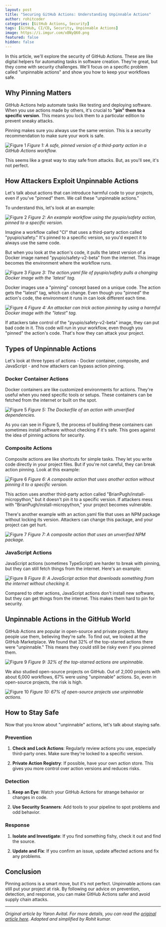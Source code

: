 ```yaml
---
layout: post
title: "Securing GitHub Actions: Understanding Unpinnable Actions"
author: rohitcoder
categories: [GitHub Actions, Security]
tags: [GitHub, CI/CD, Security, Unpinnable Actions]
image: https://i.imgur.com/xBNyQ60.png
featured: false
hidden: false
---
```


In this article, we'll explore the security of GitHub Actions. These are like digital helpers for automating tasks in software creation. They're great, but they come with security challenges. We'll focus on a specific problem called "unpinnable actions" and show you how to keep your workflows safe.

## Why Pinning Matters

GitHub Actions help automate tasks like testing and deploying software. When you use actions made by others, it's crucial to **"pin" them to a specific version**. This means you lock them to a particular edition to prevent sneaky attacks.

Pinning makes sure you always use the same version. This is a security recommendation to make sure your work is safe.

![Figure 1](https://i.imgur.com/UNU2uPT.png)
*Figure 1: A safe, pinned version of a third-party action in a GitHub Actions workflow.*

This seems like a great way to stay safe from attacks. But, as you'll see, it's not perfect.

## How Attackers Exploit Unpinnable Actions

Let's talk about actions that can introduce harmful code to your projects, even if you've "pinned" them. We call these "unpinnable actions."

To understand this, let's look at an example:

![Figure 2](https://i.imgur.com/4P59cXc.png)
*Figure 2: An example workflow using the pyupio/safety action, pinned to a specific version.*

Imagine a workflow called "CI" that uses a third-party action called "pyupio/safety." It's pinned to a specific version, so you'd expect it to always use the same code.

But when you look at the action's code, it pulls the latest version of a Docker image named "pyupio/safety-v2-beta" from the internet. This image becomes the environment where the workflow runs.

![Figure 3](https://i.imgur.com/uVYdKpp.png)
*Figure 3: The action.yaml file of pyupio/safety pulls a changing Docker image with the 'latest' tag.*

Docker images use a "pinning" concept based on a unique code. The action gets the "latest" tag, which can change. Even though you "pinned" the action's code, the environment it runs in can look different each time.

![Figure 4](https://i.imgur.com/0RzMWjc.png)
*Figure 4: An attacker can trick action pinning by using a harmful Docker image with the "latest" tag.*

If attackers take control of the "pyupio/safety-v2-beta" image, they can put bad code in it. This code will run in your workflow, even though you "pinned" the action's code. That's how they can attack your project.

## Types of Unpinnable Actions

Let's look at three types of actions - Docker container, composite, and JavaScript - and how attackers can bypass action pinning.

### Docker Container Actions

Docker containers are like customized environments for actions. They're useful when you need specific tools or setups. These containers can be fetched from the internet or built on the spot.

![Figure 5](https://i.imgur.com/AcOy6iB.png)
*Figure 5: The Dockerfile of an action with unverified dependencies.*

As you can see in Figure 5, the process of building these containers can sometimes install software without checking if it's safe. This goes against the idea of pinning actions for security.

### Composite Actions

Composite actions are like shortcuts for simple tasks. They let you write code directly in your project files. But if you're not careful, they can break action pinning. Look at this example:

![Figure 6](https://i.imgur.com/m2R3TDk.png)
*Figure 6: A composite action that uses another action without pinning it to a specific version.*

This action uses another third-party action called "BrianPugh/install-micropython," but it doesn't pin it to a specific version. If attackers mess with "BrianPugh/install-micropython," your project becomes vulnerable.

There's another example with an action.yaml file that uses an NPM package without locking its version. Attackers can change this package, and your project can get hurt.

![Figure 7](https://i.imgur.com/Q8PebV6.png)
*Figure 7: A composite action that uses an unverified NPM package.*

### JavaScript Actions

JavaScript actions (sometimes TypeScript) are harder to break with pinning, but they can still fetch things from the internet. Here's an example:

![Figure 8](https://i.imgur.com/X4nnEfa.png)
*Figure 8: A JavaScript action that downloads something from the internet without checking it.*

Compared to other actions, JavaScript actions don't install new software, but they can get things from the internet. This makes them hard to pin for security.

## Unpinnable Actions in the GitHub World

GitHub Actions are popular in open-source and private projects. Many people use them, believing they're safe. To find out, we looked at the GitHub Marketplace. We found that 32% of the top-starred actions there were "unpinnable." This means they could still be risky even if you pinned them.

![Figure 9](https://i.imgur.com/HQJQaVb.png)
*Figure 9: 32% of the top-starred actions are unpinnable.*

We also studied open-source projects on GitHub. Out of 2,000 projects with about 6,000 workflows, 67% were using "unpinnable" actions. So, even in open-source projects, the risk is high.

![Figure 10](https://i.imgur.com/WefeELB.png)
*Figure 10: 67% of open-source projects use unpinnable actions.*

## How to Stay Safe

Now that you know about "unpinnable" actions, let's talk about staying safe.

### Prevention

1. **Check and Lock Actions**: Regularly review actions you use, especially third-party ones. Make sure they're locked to a specific version.

2. **Private Action Registry**: If possible, have your own action store. This gives you more control over action versions and reduces risks.

### Detection

1. **Keep an Eye**: Watch your GitHub Actions for strange behavior or changes in code.

2. **Use Security Scanners**: Add tools to your pipeline to spot problems and odd behavior.

### Response

1. **Isolate and Investigate**: If you find something fishy, check it out and find the source.

2. **Update and Fix**: If you confirm an issue, update affected actions and fix any problems.

## Conclusion

Pinning actions is a smart move, but it's not perfect. Unpinnable actions can still put your project at risk. By following our advice on prevention, detection, and response, you can make GitHub Actions safer and avoid supply chain attacks.

---

*Original article by Yaron Avital. For more details, you can read the [original article here](https://www.paloaltonetworks.com/blog/prisma-cloud/unpinnable-actions-github-security/). Adapted and simplified by Rohit kumar.*
